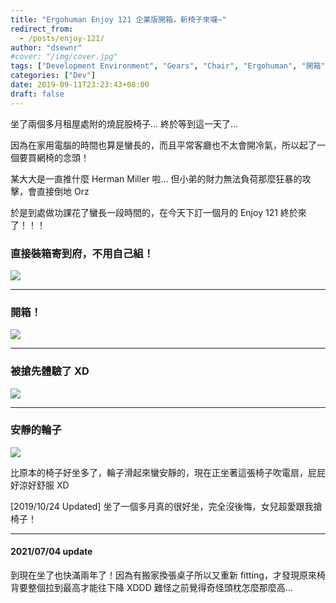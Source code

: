 ```yaml
---
title: "Ergohuman Enjoy 121 企業版開箱，新椅子來囉~"
redirect_from:
  - /posts/enjoy-121/
author: "dsewnr"
#cover: "/img/cover.jpg"
tags: ["Development Environment", "Gears", "Chair", "Ergohuman", "開箱"]
categories: ["Dev"]
date: 2019-09-11T23:23:43+08:00
draft: false
---
```


坐了兩個多月租屋處附的燒屁股椅子… 終於等到這一天了…

<!--more-->

因為在家用電腦的時間也算是蠻長的，而且平常客廳也不太會開冷氣，所以起了一個要買網椅的念頭！

某大大是一直推什麼 Herman Miller 啦… 但小弟的財力無法負荷那麼狂暴的攻擊，會直接倒地 Orz

於是到處做功課花了蠻長一段時間的，在今天下訂一個月的 Enjoy 121 終於來了！！！

### 直接裝箱寄到府，不用自己組！
![](/images/enjoy-121-0.jpg)

---

### 開箱！
![](/images/enjoy-121-1.jpg)

---

### 被搶先體驗了 XD
![](/images/enjoy-121-2.jpg)

---

### 安靜的輪子
![](/images/enjoy-121-3.jpg)

比原本的椅子好坐多了，輪子滑起來蠻安靜的，現在正坐著這張椅子吹電扇，屁屁好涼好舒服 XD

[2019/10/24 Updated] 坐了一個多月真的很好坐，完全沒後悔，女兒超愛跟我搶椅子！

---

#### 2021/07/04 update

到現在坐了也快滿兩年了！因為有搬家換張桌子所以又重新 fitting，才發現原來椅背要整個拉到最高才能往下降 XDDD 難怪之前覺得奇怪頭枕怎麼那麼高…
